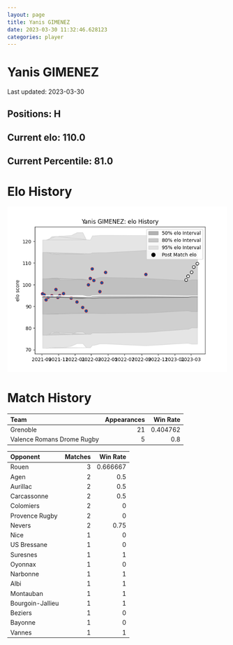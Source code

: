 ```yaml
---  
layout: page  
title: Yanis GIMENEZ  
date: 2023-03-30 11:32:46.628123  
categories: player  
---
```

# Yanis GIMENEZ


Last updated: 2023-03-30
## Positions: H

## Current elo: 110.0

## Current Percentile: 81.0

# Elo History


![elo history](history_YanisGIMENEZ.png)
# Match History


| Team                       |   Appearances |   Win Rate |
|:---------------------------|--------------:|-----------:|
| Grenoble                   |            21 |   0.404762 |
| Valence Romans Drome Rugby |             5 |   0.8      |

| Opponent         |   Matches |   Win Rate |
|:-----------------|----------:|-----------:|
| Rouen            |         3 |   0.666667 |
| Agen             |         2 |   0.5      |
| Aurillac         |         2 |   0.5      |
| Carcassonne      |         2 |   0.5      |
| Colomiers        |         2 |   0        |
| Provence Rugby   |         2 |   0        |
| Nevers           |         2 |   0.75     |
| Nice             |         1 |   0        |
| US Bressane      |         1 |   0        |
| Suresnes         |         1 |   1        |
| Oyonnax          |         1 |   0        |
| Narbonne         |         1 |   1        |
| Albi             |         1 |   1        |
| Montauban        |         1 |   1        |
| Bourgoin-Jallieu |         1 |   1        |
| Beziers          |         1 |   0        |
| Bayonne          |         1 |   0        |
| Vannes           |         1 |   1        |